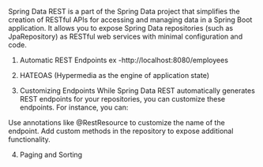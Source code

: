 Spring Data REST is a part of the Spring Data project that simplifies the creation of RESTful APIs for accessing and managing data in a Spring Boot application. 
It allows you to expose Spring Data repositories (such as JpaRepository) as RESTful web services with minimal configuration and code.

1. Automatic REST Endpoints
 ex -http://localhost:8080/employees
2. HATEOAS (Hypermedia as the engine of application state)

3. Customizing Endpoints
While Spring Data REST automatically generates REST endpoints for your repositories, you can customize these endpoints. For instance, you can:

Use annotations like @RestResource to customize the name of the endpoint.
Add custom methods in the repository to expose additional functionality. 

4. Paging and Sorting
